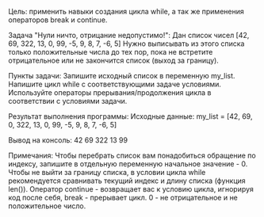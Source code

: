 Цель: применить навыки создания цикла while, а так же применения операторов break и continue.

Задача "Нули ничто, отрицание недопустимо!":
Дан список чисел [42, 69, 322, 13, 0, 99, -5, 9, 8, 7, -6, 5]
Нужно выписывать из этого списка только положительные числа до тех пор, пока не встретите отрицательное или не закончится список (выход за границу).

Пункты задачи:
Запишите исходный список в переменную my_list.
Напишите цикл while с соответствующими задаче условиями.
Используйте операторы прерывания/продолжения цикла в соответствии с условиями задачи.

Результат выполнения программы:
Исходные данные:
my_list = [42, 69, 0, 322, 13, 0, 99, -5, 9, 8, 7, -6, 5]

Вывод на консоль:
42
69
322
13
99

Примечания:
Чтобы перебрать список вам понадобиться обращение по индексу, запишите в отдельную переменную начальное значение - 0.
Чтобы не выйти за границу списка, в условии цикла while рекомендуется сравнивать текущий индекс и длину списка (функция len()).
Оператор continue - возвращает вас к условию цикла, игнорируя код после себя, break - прерывает цикл.
0 - не отрицательное и не положительное число.
